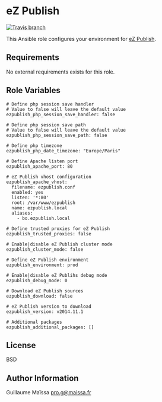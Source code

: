 eZ Publish
==========
[![Travis branch](https://img.shields.io/travis/GMaissa/ansible-role-ezpublish5/master.svg)](https://travis-ci.org/GMaissa/ansible-role-ezpublish5)

This Ansible role configures your environment for [eZ Publish](http://www.ez.no).


Requirements
------------

No external requirements exists for this role.


Role Variables
--------------

    # Define php session save handler
    # Value to false will leave the default value
    ezpublish_php_session_save_handler: false

    # Define php session save path
    # Value to false will leave the default value
    ezpublish_php_session_save_path: false

    # Define php timezone
    ezpublish_php_date_timezone: "Europe/Paris"

    # Define Apache listen port
    ezpublish_apache_port: 80

    # eZ Publish vhost configuration
    ezpublish_apache_vhost:
      filename: ezpublish.conf
      enabled: yes
      listen: '*:80'
      root: /var/www/ezpublish
      name: ezpublish.local
      aliases:
        - bo.ezpublish.local

    # Define trusted proxies for eZ Publish
    ezpublish_trusted_proxies: false

    # Enable|disable eZ Publish cluster mode
    ezpublish_cluster_mode: false

    # Define eZ Publish environment
    ezpublish_environment: prod

    # Enable|disable eZ Publihs debug mode
    ezpublish_debug_mode: 0

    # Download eZ Publish sources
    ezpublish_download: false

    # eZ Publish version to download
    ezpublish_version: v2014.11.1

    # Additional packages
    ezpublish_additional_packages: []


License
-------

BSD


Author Information
------------------

Guillaume Maïssa <pro.g@maissa.fr>

